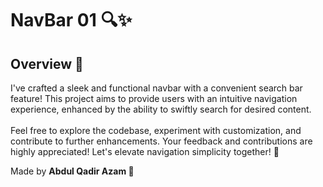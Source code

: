 # NavBar 01 🔍✨

## Overview 🌟
I've crafted a sleek and functional navbar with a convenient search bar feature! This project aims to provide users with an intuitive navigation experience, enhanced by the ability to swiftly search for desired content.
<br><br>
Feel free to explore the codebase, experiment with customization, and contribute to further enhancements. Your feedback and contributions are highly appreciated! Let's elevate navigation simplicity together! 🌟

Made by **Abdul Qadir Azam 🚀**
